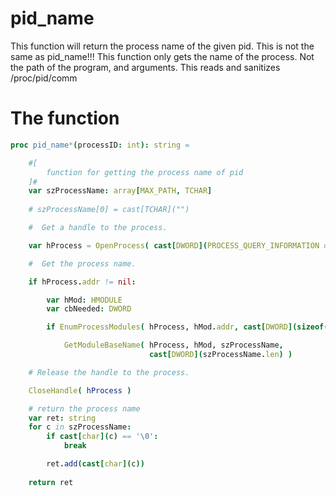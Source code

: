 # pid_name

This function will return the process name of the given pid.
This is not the same as pid_name!!!
This function only gets the name of the process.
Not the path of the program, and arguments.
This reads and sanitizes /proc/pid/comm

# The function

```nim
proc pid_name*(processID: int): string =

    #[
        function for getting the process name of pid
    ]#
    var szProcessName: array[MAX_PATH, TCHAR]
    
    # szProcessName[0] = cast[TCHAR]("")

    #  Get a handle to the process.

    var hProcess = OpenProcess( cast[DWORD](PROCESS_QUERY_INFORMATION or PROCESS_VM_READ), FALSE, cast[DWORD](processID) )

    #  Get the process name.

    if hProcess.addr != nil:

        var hMod: HMODULE
        var cbNeeded: DWORD

        if EnumProcessModules( hProcess, hMod.addr, cast[DWORD](sizeof(hMod)), cbNeeded.addr):

            GetModuleBaseName( hProcess, hMod, szProcessName, 
                               cast[DWORD](szProcessName.len) )

    # Release the handle to the process.

    CloseHandle( hProcess )

    # return the process name
    var ret: string
    for c in szProcessName:
        if cast[char](c) == '\0':
            break

        ret.add(cast[char](c))
        
    return ret
```